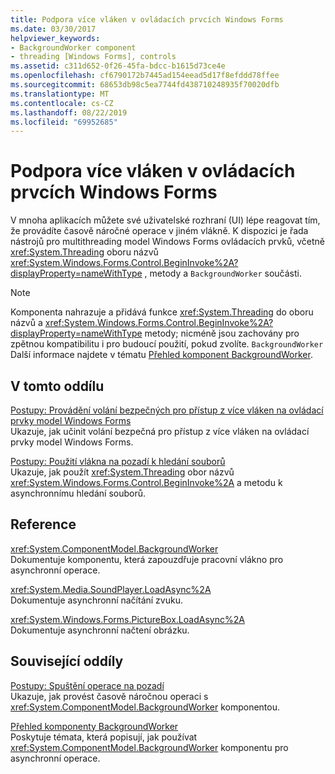 ```yaml
---
title: Podpora více vláken v ovládacích prvcích Windows Forms
ms.date: 03/30/2017
helpviewer_keywords:
- BackgroundWorker component
- threading [Windows Forms], controls
ms.assetid: c311d652-0f26-45fa-bdcc-b1615d73ce4e
ms.openlocfilehash: cf6790172b7445ad154eead5d17f8efddd78ffee
ms.sourcegitcommit: 68653db98c5ea7744fd438710248935f70020dfb
ms.translationtype: MT
ms.contentlocale: cs-CZ
ms.lasthandoff: 08/22/2019
ms.locfileid: "69952685"
---
```

# <a name="multithreading-in-windows-forms-controls"></a>Podpora více vláken v ovládacích prvcích Windows Forms
V mnoha aplikacích můžete své uživatelské rozhraní (UI) lépe reagovat tím, že provádíte časově náročné operace v jiném vlákně. K dispozici je řada nástrojů pro multithreading model Windows Forms ovládacích prvků, včetně <xref:System.Threading> oboru názvů <xref:System.Windows.Forms.Control.BeginInvoke%2A?displayProperty=nameWithType> , metody a `BackgroundWorker` součásti.  
  
> [!NOTE]
> Komponenta nahrazuje a přidává funkce <xref:System.Threading> do oboru názvů a <xref:System.Windows.Forms.Control.BeginInvoke%2A?displayProperty=nameWithType> metody; nicméně jsou zachovány pro zpětnou kompatibilitu i pro budoucí použití, pokud zvolíte. `BackgroundWorker` Další informace najdete v tématu [Přehled komponent BackgroundWorker](backgroundworker-component-overview.md).  
  
## <a name="in-this-section"></a>V tomto oddílu  
 [Postupy: Provádění volání bezpečných pro přístup z více vláken na ovládací prvky model Windows Forms](how-to-make-thread-safe-calls-to-windows-forms-controls.md)  
 Ukazuje, jak učinit volání bezpečná pro přístup z více vláken na ovládací prvky model Windows Forms.  
  
 [Postupy: Použití vlákna na pozadí k hledání souborů](how-to-use-a-background-thread-to-search-for-files.md)  
 Ukazuje, jak použít <xref:System.Threading> obor názvů <xref:System.Windows.Forms.Control.BeginInvoke%2A> a metodu k asynchronnímu hledání souborů.  
  
## <a name="reference"></a>Reference  
 <xref:System.ComponentModel.BackgroundWorker>  
 Dokumentuje komponentu, která zapouzdřuje pracovní vlákno pro asynchronní operace.  
  
 <xref:System.Media.SoundPlayer.LoadAsync%2A>  
 Dokumentuje asynchronní načítání zvuku.  
  
 <xref:System.Windows.Forms.PictureBox.LoadAsync%2A>  
 Dokumentuje asynchronní načtení obrázku.  
  
## <a name="related-sections"></a>Související oddíly  
 [Postupy: Spuštění operace na pozadí](how-to-run-an-operation-in-the-background.md)  
 Ukazuje, jak provést časově náročnou operaci s <xref:System.ComponentModel.BackgroundWorker> komponentou.  
  
 [Přehled komponenty BackgroundWorker](backgroundworker-component-overview.md)  
 Poskytuje témata, která popisují, jak používat <xref:System.ComponentModel.BackgroundWorker> komponentu pro asynchronní operace.
